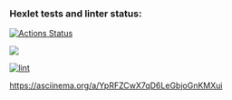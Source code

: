 ### Hexlet tests and linter status:
[![Actions Status](https://github.com/alex-vo/frontend-project-lvl1/workflows/hexlet-check/badge.svg)](https://github.com/alex-vo/frontend-project-lvl1/actions)

<a href="https://codeclimate.com/github/codeclimate/codeclimate/maintainability"><img src="https://api.codeclimate.com/v1/badges/a99a88d28ad37a79dbf6/maintainability" /></a>

[![lint](https://github.com/alex-vo/frontend-project-lvl1/actions/workflows/main.yml/badge.svg)](https://github.com/alex-vo/frontend-project-lvl1/actions/workflows/main.yml)

https://asciinema.org/a/YpRFZCwX7qD6LeGbjoGnKMXui